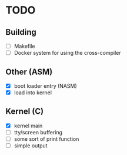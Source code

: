 # TODO

## Building
- [ ] Makefile
- [ ] Docker system for using the cross-compiler

## Other (ASM)
- [x] boot loader entry (NASM)
- [x] load into kernel

## Kernel (C)
- [x] kernel main
- [ ] tty/screen buffering
- [ ] some sort of print function
- [ ] simple output
